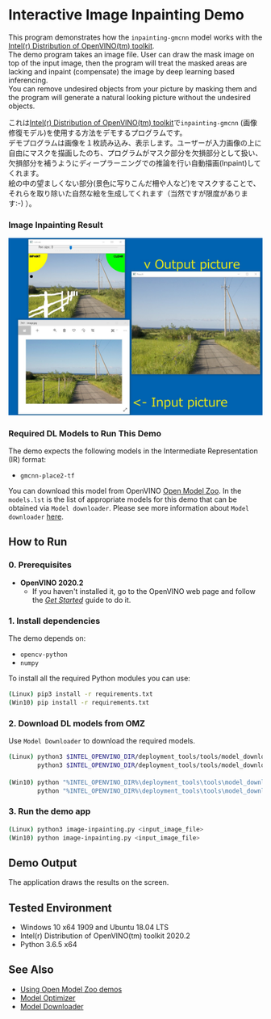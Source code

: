 # Interactive Image Inpainting Demo
This program demonstrates how the `inpainting-gmcnn` model works with the [Intel(r) Distribution of OpenVINO(tm) toolkit](https://software.intel.com/en-us/openvino-toolkit).  
The demo program takes an image file. User can draw the mask image on top of the input image, then the program will treat the masked areas are lacking and inpaint (compensate) the image by deep learning based inferencing.  
You can remove undesired objects from your picture by masking them and the program will generate a natural looking picture without the undesired objects.  

これは[Intel(r) Distribution of OpenVINO(tm) toolkit](https://software.intel.com/en-us/openvino-toolkit)で`inpainting-gmcnn` (画像修復モデル)を使用する方法をデモするプログラムです。  
デモプログラムは画像を１枚読み込み、表示します。ユーザーが入力画像の上に自由にマスクを描画したのち、プログラムがマスク部分を欠損部分として扱い、欠損部分を補うようにディープラーニングでの推論を行い自動描画(Inpaint)してくれます。  
絵の中の望ましくない部分(景色に写りこんだ柵や人など)をマスクすることで、それらを取り除いた自然な絵を生成してくれます（当然ですが限度があります:-) ）。  


### Image Inpainting Result
![inpainting](./resources/inpainting.jpg)


### Required DL Models to Run This Demo

The demo expects the following models in the Intermediate Representation (IR) format:

  * `gmcnn-place2-tf`

You can download this model from OpenVINO [Open Model Zoo](https://github.com/opencv/open_model_zoo).
In the `models.lst` is the list of appropriate models for this demo that can be obtained via `Model downloader`.
Please see more information about `Model downloader` [here](../../../tools/downloader/README.md).

## How to Run


### 0. Prerequisites
- **OpenVINO 2020.2**
  - If you haven't installed it, go to the OpenVINO web page and follow the [*Get Started*](https://software.intel.com/en-us/openvino-toolkit/documentation/get-started) guide to do it.  


### 1. Install dependencies  
The demo depends on:
- `opencv-python`
- `numpy`

To install all the required Python modules you can use:

``` sh
(Linux) pip3 install -r requirements.txt
(Win10) pip install -r requirements.txt
```

### 2. Download DL models from OMZ
Use `Model Downloader` to download the required models.
``` sh
(Linux) python3 $INTEL_OPENVINO_DIR/deployment_tools/tools/model_downloader/downloader.py --list models.lst
        python3 $INTEL_OPENVINO_DIR/deployment_tools/tools/model_downloader/converter.py --list models.lst
       
(Win10) python "%INTEL_OPENVINO_DIR%\deployment_tools\tools\model_downloader\downloader.py" --list models.lst
        python "%INTEL_OPENVINO_DIR%\deployment_tools\tools\model_downloader\converter.py" --list models.lst
```

### 3. Run the demo app

``` sh
(Linux) python3 image-inpainting.py <input_image_file>
(Win10) python image-inpainting.py <input_image_file>
```

## Demo Output  
The application draws the results on the screen.

## Tested Environment  
- Windows 10 x64 1909 and Ubuntu 18.04 LTS  
- Intel(r) Distribution of OpenVINO(tm) toolkit 2020.2  
- Python 3.6.5 x64  

## See Also  
* [Using Open Model Zoo demos](../../README.md)  
* [Model Optimizer](https://docs.openvinotoolkit.org/latest/_docs_MO_DG_Deep_Learning_Model_Optimizer_DevGuide.html)  
* [Model Downloader](../../../tools/downloader/README.md)  

